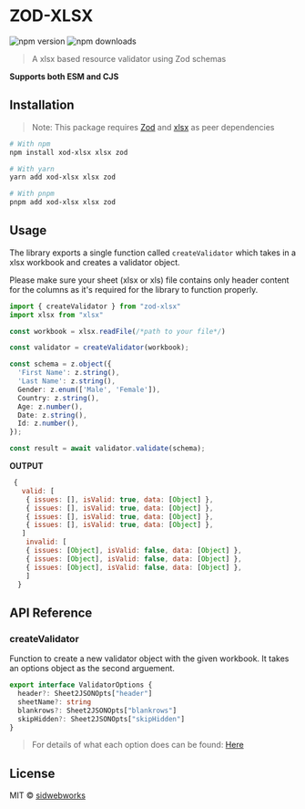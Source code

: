 

# ZOD-XLSX

![npm version](https://badgen.net/npm/v/zod-xlsx)
![npm downloads](https://badgen.net/npm/dt/zod-xlsx)

> A xlsx based resource validator using Zod schemas

**Supports both ESM and CJS**

## Installation
> Note: 
> This package requires [Zod](https://www.npmjs.com/package/zod) and [xlsx](https://www.npmjs.com/package/xlsx) as peer dependencies

```bash
# With npm
npm install xod-xlsx xlsx zod

# With yarn
yarn add xod-xlsx xlsx zod

# With pnpm
pnpm add xod-xlsx xlsx zod
```

## Usage

The library exports a single function called `createValidator` which takes in a xlsx workbook and creates a validator object. 

Please make sure your sheet (xlsx or xls) file contains only header content for the columns as it's required for the library to function properly.

```ts
import { createValidator } from "zod-xlsx"
import xlsx from "xlsx"

const workbook = xlsx.readFile(/*path to your file*/)

const validator = createValidator(workbook);

const schema = z.object({
  'First Name': z.string(),
  'Last Name': z.string(),
  Gender: z.enum(['Male', 'Female']),
  Country: z.string(),
  Age: z.number(),
  Date: z.string(),
  Id: z.number(),
});

const result = await validator.validate(schema);
```

**OUTPUT**
```js
 {
   valid: [
    { issues: [], isValid: true, data: [Object] },
    { issues: [], isValid: true, data: [Object] },
    { issues: [], isValid: true, data: [Object] },
    { issues: [], isValid: true, data: [Object] },
   ]
    invalid: [
    { issues: [Object], isValid: false, data: [Object] },
    { issues: [Object], isValid: false, data: [Object] },
    { issues: [Object], isValid: false, data: [Object] },
    ]
  }
```



## API Reference

### **createValidator**
Function to create a new validator object with the given workbook.
It takes an options object as the second arguement.

```ts
export interface ValidatorOptions {
  header?: Sheet2JSONOpts["header"]
  sheetName?: string
  blankrows?: Sheet2JSONOpts["blankrows"]
  skipHidden?: Sheet2JSONOpts["skipHidden"]
}
```
> For details of what each option does can be found: [Here](https://docs.sheetjs.com/docs/api/utilities#json)


## License

MIT &copy; [sidwebworks](https://github.com/sidwebworks)